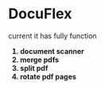 # DocuFlex
current it has fully function<b>
1. document scanner
2. merge pdfs
3. split pdf
4. rotate pdf pages



